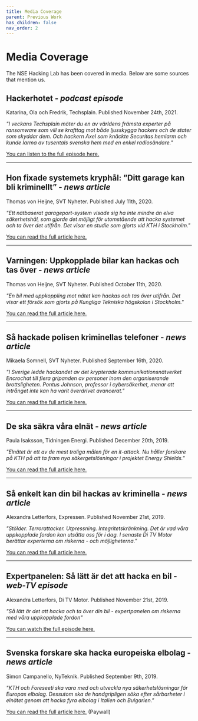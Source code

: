 ```yaml
---
title: Media Coverage
parent: Previous Work
has_children: false
nav_order: 2
---
```


# Media Coverage

The NSE Hacking Lab has been covered in media. Below are some sources that mention us.

## Hackerhotet - *podcast episode*

Katarina, Ola och Fredrik, Techsplain. Published November 24th, 2021.

*"I veckans Techsplain möter du en av världens främsta experter på ransomware som vill se krafttag mot både ljusskygga hackers och de stater som skyddar dem. Och hackern Axel som knäckte Securitas hemlarm och kunde larma av tusentals svenska hem med en enkel radiosändare."*

[You can listen to the full episode here.](https://open.spotify.com/episode/4v4A3PLhDJO9LA6gYPOrcS?si=8ccdf972164c430c&nd=1)

<hr>

## Hon fixade systemets kryphål: ”Ditt garage kan bli kriminellt” - *news article*

Thomas von Heijne, SVT Nyheter. Published July 11th, 2020.

*"Ett nätbaserat garageport-system visade sig ha inte mindre än elva säkerhetshål, som gjorde det möjligt för utomstående att hacka systemet och ta över det utifrån. Det visar en studie som gjorts vid KTH i Stockholm."*

[You can read the full article here.](https://www.svt.se/nyheter/vetenskap/din-garageport-blir-kriminell)

<hr>

## Varningen: Uppkopplade bilar kan hackas och tas över - *news article*

Thomas von Heijne, SVT Nyheter. Published October 11th, 2020.

*"En bil med uppkoppling mot nätet kan hackas och tas över utifrån. Det visar ett försök som gjorts på Kungliga Tekniska högskolan i Stockholm."*

[You can read the full article here.](https://www.svt.se/nyheter/varningen-uppkopplade-bilar-kan-hackas-och-tas-over?)

<hr>

## Så hackade polisen kriminellas telefoner - *news article*

Mikaela Somnell, SVT Nyheter. Published September 16th, 2020.

*"I Sverige ledde hackandet av det krypterade kommunikationsnätverket Encrochat till flera gripanden av personer inom den organiserande brottsligheten. Pontus Johnson, professor i cybersäkerhet, menar att intrånget inte kan ha varit överdrivet avancerat."*

[You can read the full article here.](https://www.svt.se/nyheter/inrikes/sa-hackade-polisen-kriminellas-telefoner)

<hr>

## De ska säkra våra elnät - *news article*

Paula Isaksson, Tidningen Energi. Published December 20th, 2019.

*"Elnätet är ett av de mest troliga målen för en it-attack. Nu håller forskare på KTH på att ta fram nya säkergetslösningar i projektet Energy Shields."*

[You can read the full article here.](http://www.e-magin.se/paper/4mkj1ng8/paper/15)

<hr>

## Så enkelt kan din bil hackas av kriminella - *news article*

Alexandra Letterfors, Expressen. Published November 21st, 2019.

*"Stölder. Terrorattacker. Utpressning. Integritetskränkning. Det är vad våra uppkopplade fordon kan utsätta oss för i dag. I senaste Di TV Motor berättar experterna om riskerna - och möjligheterna."*

[You can read the full article here.](https://www.expressen.se/dinapengar/sa-stor-ar-risken-att-din-bil-hackas/)

<hr>

## Expertpanelen: Så lätt är det att hacka en bil - *web-TV episode*

Alexandra Letterfors, Di TV Motor. Published November 21st, 2019.

*"Så lätt är det att hacka och ta över din bil - expertpanelen om riskerna med våra uppkopplade fordon"*

[You can watch the full episode here.](https://www.di.se/ditv/motor/di-tv-motor-21-november---se-hela-programmet/)

<hr>

## Svenska forskare ska hacka europeiska elbolag - *news article*

Simon Campanello, NyTeknik. Published September 9th, 2019.

*"KTH och Foreseeti ska vara med och utveckla nya säkerhetslösningar för Europas elbolag. Dessutom ska de handgripligen söka efter sårbarheter i elnätet genom att hacka fyra elbolag i Italien och Bulgarien."*

[You can read the full article here.](https://www.nyteknik.se/premium/svenska-forskare-ska-hacka-europeiska-elbolag-6970785) (Paywall)

<!--## TITLE

Author, Platform. Published M Dth, YYYY.

*"QUOTE"*

[You can read the full article here.](LINK)-->